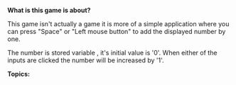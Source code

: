 **What is this game is about?**

   This game isn't actually a game it is more of a simple application where you can press "Space" or "Left mouse button" to add the displayed number by one.

   The number is stored variable , it's initial value is '0'.
   When either of the inputs are clicked the number will be increased by '1'.

**Topics:**


   